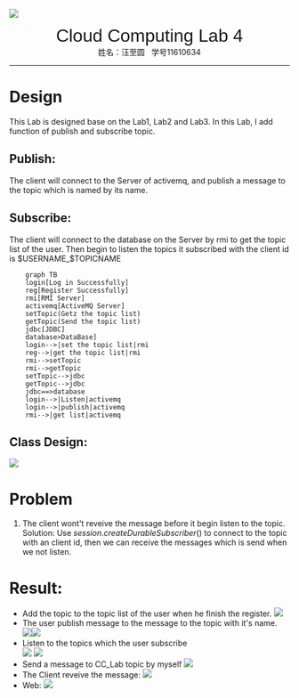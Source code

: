 ![](../../_v_images/The_Logo_Of_Sustc.png)

<center><font face="Arial" size="6">Cloud Computing Lab 4</font></center>
<center>姓名：汪至圆 &nbsp; 学号11610634</center>

****

#   Design
This Lab is designed base on the Lab1, Lab2 and Lab3. In this Lab, I add function of publish and subscribe topic.
##  Publish:
The client will connect to the Server of activemq, and publish a message to the topic which is named by its name.

##  Subscribe:
The client will connect to the database on the Server by rmi to get the topic list of the user. Then begin to listen the topics it subscribed with the client id is \$USERNAME_\$TOPICNAME

```mermaid
    graph TB
    login[Log in Successfully]
    reg[Register Successfully]
    rmi[RMI Server]
    activemq[ActiveMQ Server]
    setTopic(Getz the topic list)
    getTopic(Send the topic list)
    jdbc[JDBC]
    database>DataBase]
    login-->|set the topic list|rmi
    reg-->|get the topic list|rmi
    rmi-->setTopic
    rmi-->getTopic
    setTopic-->jdbc
    getTopic-->jdbc
    jdbc==>database
    login-->|Listen|activemq
    login-->|publish|activemq
    rmi-->|get list|activemq
```

##  Class Design:
![](_v_images/2019-05-06_15-32.png)


#   Problem
1.  The client wont't reveive the message before it begin listen to the topic.  
   Solution: Use $session.createDurableSubscriber()$ to connect to the topic with an client id, then we can receive the messages which is send when we not listen.

#   Result:
*   Add the topic to the topic list of the user when he finish the register.
    ![](_v_images/20190506145906531_1497741538.png)
*    The user publish message to the message to the topic with it's name.  
    ![](_v_images/20190506150515021_913125883.png)![](_v_images/20190506151525880_11472805.png)
*    Listen to the topics which the user subscribe  
    ![](_v_images/20190506150455378_1986780584.png)
    ![](_v_images/20190506151616825_1002681335.png)
*    Send a message to CC_Lab topic by myself
    ![](_v_images/20190506151744391_88191127.png)
*    The Client reveive the message:
    ![](_v_images/20190506151901539_2095576408.png)
*    Web:
    ![](_v_images/20190506151939009_1669961228.png)